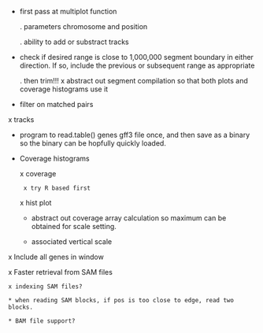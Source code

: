
* first pass at multiplot function

     . parameters chromosome and position

     . ability to add or substract tracks

* check if desired range is close to 1,000,000 segment boundary in either 
  direction.  If so, include the previous or subsequent range as appropriate

     . then trim!!!
x abstract out segment compilation so that both plots and coverage histograms use it

* filter on matched pairs

x tracks

* program to read.table() genes gff3 file once, and then save as a binary
  so the binary can be hopfully quickly loaded.

* Coverage histograms

    x coverage
    
       x try R based first
        
    x hist plot

    * abstract out coverage array  calculation so maximum can be obtained for
      scale setting.

    * associated vertical scale

x Include all genes in window

x Faster retrieval from SAM files

    x indexing SAM files?

    * when reading SAM blocks, if pos is too close to edge, read two blocks.

    * BAM file support?

